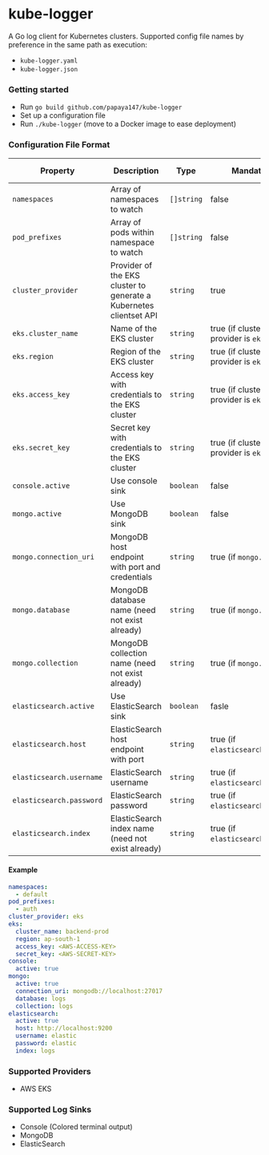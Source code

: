 # kube-logger

A Go log client for Kubernetes clusters. Supported config file names by preference in the same path as execution:

- `kube-logger.yaml`
- `kube-logger.json`

### Getting started

- Run `go build github.com/papaya147/kube-logger`
- Set up a configuration file
- Run `./kube-logger` (move to a Docker image to ease deployment)

### Configuration File Format

| Property                 | Description                                                        | Type       | Mandatory                           | Default Value | Accepted Values |
| ------------------------ | ------------------------------------------------------------------ | ---------- | ----------------------------------- | ------------- | --------------- |
| `namespaces`             | Array of namespaces to watch                                       | `[]string` | false                               | `default`     | any             |
| `pod_prefixes`           | Array of pods within namespace to watch                            | `[]string` | false                               | any           | any             |
| `cluster_provider`       | Provider of the EKS cluster to generate a Kubernetes clientset API | `string`   | true                                | none          | `eks`           |
| `eks.cluster_name`       | Name of the EKS cluster                                            | `string`   | true (if cluster provider is `eks`) | none          | any             |
| `eks.region`             | Region of the EKS cluster                                          | `string`   | true (if cluster provider is `eks`) | none          | any             |
| `eks.access_key`         | Access key with credentials to the EKS cluster                     | `string`   | true (if cluster provider is `eks`) | none          | any             |
| `eks.secret_key`         | Secret key with credentials to the EKS cluster                     | `string`   | true (if cluster provider is `eks`) | none          | any             |
| `console.active`         | Use console sink                                                   | `boolean`  | false                               | `false`       | `true`, `false` |
| `mongo.active`           | Use MongoDB sink                                                   | `boolean`  | false                               | `false`       | `true`, `false` |
| `mongo.connection_uri`   | MongoDB host endpoint with port and credentials                    | `string`   | true (if `mongo.active`)            | none          | any             |
| `mongo.database`         | MongoDB database name (need not exist already)                     | `string`   | true (if `mongo.active`)            | none          | any             |
| `mongo.collection`       | MongoDB collection name (need not exist already)                   | `string`   | true (if `mongo.active`)            | none          | any             |
| `elasticsearch.active`   | Use ElasticSearch sink                                             | `boolean`  | fasle                               | `false`       | `true`, `false` |
| `elasticsearch.host`     | ElasticSearch host endpoint with port                              | `string`   | true (if `elasticsearch.active`)    | none          | any             |
| `elasticsearch.username` | ElasticSearch username                                             | `string`   | true (if `elasticsearch.active`)    | none          | any             |
| `elasticsearch.password` | ElasticSearch password                                             | `string`   | true (if `elasticsearch.active`)    | none          | any             |
| `elasticsearch.index`    | ElasticSearch index name (need not exist already)                  | `string`   | true (if `elasticsearch.active`)    | none          | any             |

#### Example

```yaml
namespaces:
  - default
pod_prefixes:
  - auth
cluster_provider: eks
eks:
  cluster_name: backend-prod
  region: ap-south-1
  access_key: <AWS-ACCESS-KEY>
  secret_key: <AWS-SECRET-KEY>
console:
  active: true
mongo:
  active: true
  connection_uri: mongodb://localhost:27017
  database: logs
  collection: logs
elasticsearch:
  active: true
  host: http://localhost:9200
  username: elastic
  password: elastic
  index: logs
```

### Supported Providers

- AWS EKS

### Supported Log Sinks

- Console (Colored terminal output)
- MongoDB
- ElasticSearch
